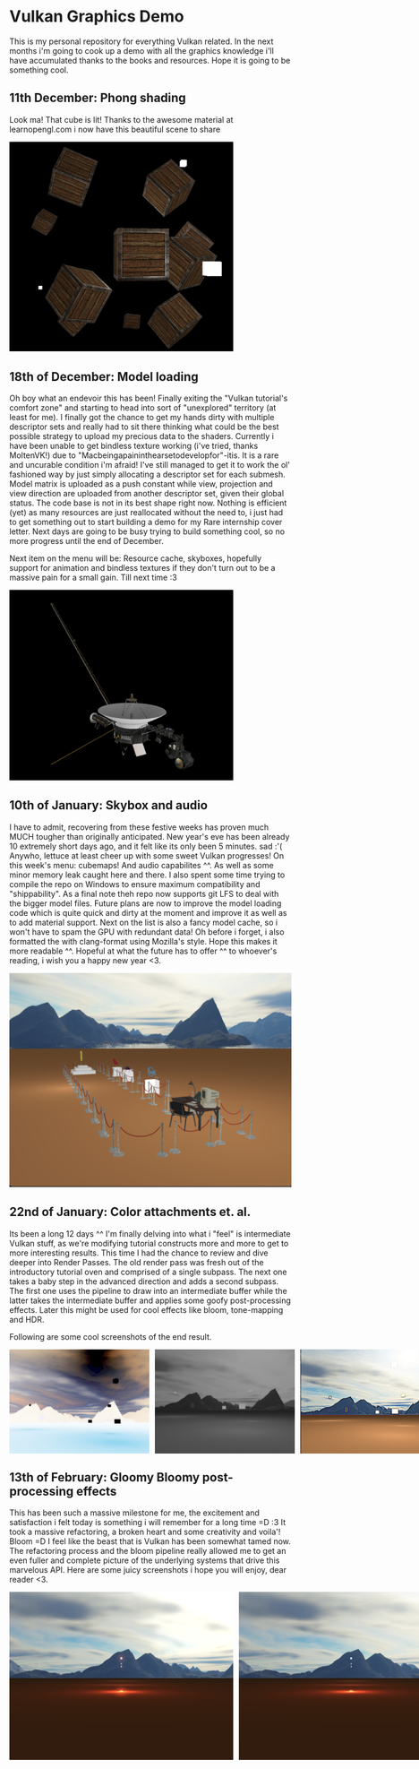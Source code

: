# Vulkan Graphics Demo

This is my personal repository for everything Vulkan related. In the next months i'm going to cook up a demo with all the graphics
knowledge i'll have accumulated thanks to the books and resources. Hope it is going to be something cool.

## 11th December: Phong shading
Look ma! That cube is lit!
Thanks to the awesome material at learnopengl.com i now have this beautiful scene to share

<img src="./screenshots/shiny_cubes.png" width="400" alt="shiny cubes">

## 18th of December: Model loading
Oh boy what an endevoir this has been! Finally exiting the "Vulkan tutorial's comfort zone" and starting to head into sort of "unexplored" territory (at least for me).
I finally got the chance to get my hands dirty with multiple descriptor sets and really had to sit there thinking what could be the best possible strategy to upload
my precious data to the shaders. Currently i have been unable to get bindless texture working (i've tried, thanks MoltenVK!) due to "Macbeingapaininthearsetodevelopfor"-itis.
It is a rare and uncurable condition i'm afraid!
I've still managed to get it to work the ol' fashioned way by just simply allocating a descriptor set for each submesh.
Model matrix is uploaded as a push constant while view, projection and view direction are uploaded from another descriptor set, given their global status.
The code base is not in its best shape right now. Nothing is efficient (yet) as many resources are just reallocated without the need to, i just had to get something out to
start building a demo for my Rare internship cover letter.
Next days are going to be busy trying to build something cool, so no more progress until the end of December.

Next item on the menu will be: Resource cache, skyboxes, hopefully support for animation and bindless textures if they don't turn out to be a massive pain for a small gain.
Till next time :3 

<img src="./screenshots/voyager.png" width="400" alt="voyager.gltf model">

## 10th of January: Skybox and audio 
I have to admit, recovering from these festive weeks has proven much MUCH tougher than originally anticipated.
New year's eve has been already 10 extremely short days ago, and it felt like its only been 5 minutes. sad :'( 
Anywho, lettuce at least cheer up with some sweet Vulkan progresses! On this week's menu: cubemaps! And audio capabilites ^^.
As well as some minor memory leak caught here and there. 
I also spent some time trying to compile the repo on Windows to ensure maximum compatibility and "shippability".
As a final note theh repo now supports git LFS to deal with the bigger model files. Future plans are now to improve the model loading code which is quite quick and dirty at the
moment and improve it as well as to add material support. 
Next on the list is also a fancy model cache, so i won't have to spam the GPU with redundant data!
Oh before i forget, i also formatted the with clang-format using Mozilla's style. Hope this makes it more readable ^^.
Hopeful at what the future has to offer ^^ to whoever's reading, i wish you a happy new year <3.

<img src="./screenshots/cubemap.png" width="800" alt="cubemap">

## 22nd of January: Color attachments et. al.
Its been a long 12 days ^^ I'm finally delving into what i "feel" is intermediate Vulkan stuff, as we're modifying tutorial constructs more and more to get to more interesting results.
This time I had the chance to review and dive deeper into Render Passes.
The old render pass was fresh out of the introductory tutorial oven and comprised of a single subpass. The next one takes a baby step in the advanced direction and adds a second subpass. 
The first one uses the pipeline to draw into an intermediate buffer while the latter takes the intermediate buffer and applies some goofy post-processing effects. Later this might be used for cool effects like bloom, tone-mapping and HDR.

Following are some cool screenshots of the end result.

<div style="display: flex; gap: 10px;">
    <img src="./screenshots/invert.png" width="250" alt="invert">
    <img src="./screenshots/grayscale.png" width="250" alt="grayscale">
    <img src="./screenshots/hallucination.png" width="250" alt="hallucination">
    <img src="./screenshots/blur.png" width="250" alt="blur">
</div>

## 13th of February: Gloomy Bloomy post-processing effects
This has been such a massive milestone for me, the excitement and satisfaction i felt today is something i will remember for a long time =D :3
It took a massive refactoring, a broken heart and some creativity and voila'! Bloom =D 
I feel like the beast that is Vulkan has been somewhat tamed now. The refactoring process and the bloom pipeline really allowed me to get an even fuller and complete picture of the underlying
systems that drive this marvelous API. Here are some juicy screenshots i hope you will enjoy, dear reader <3.

<div style="display: flex; gap: 10px;">
    <img src="./screenshots/bloom.png" width="400" alt="bloom">
    <img src="./screenshots/no_bloom.png" width="400" alt="no bloom">
</div>
